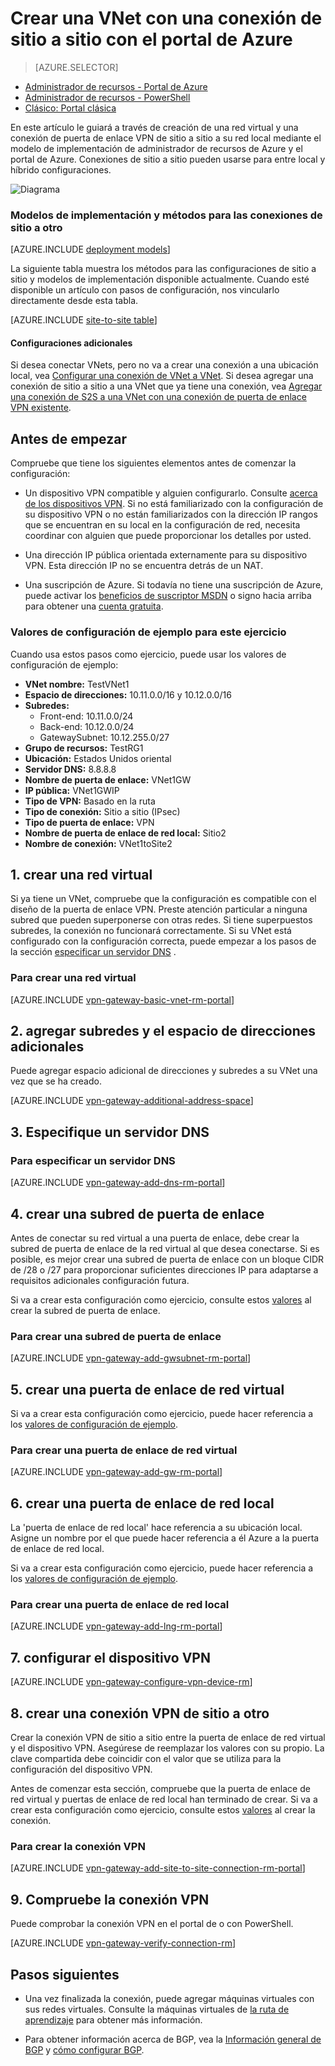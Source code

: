 <properties
   pageTitle="Crear una red virtual con una conexión VPN de sitio a sitio mediante el Administrador de recursos de Azure y el Portal de Azure | Microsoft Azure"
   description="Cómo crear VNet utiliza el modelo de implementación de administrador de recursos y conectarse a su local local red mediante una conexión VPN de S2S de la puerta de enlace."
   services="vpn-gateway"
   documentationCenter="na"
   authors="cherylmc"
   manager="carmonm"
   editor=""
   tags="azure-resource-manager"/>

<tags
   ms.service="vpn-gateway"
   ms.devlang="na"
   ms.topic="hero-article"
   ms.tgt_pltfrm="na"
   ms.workload="infrastructure-services"
   ms.date="10/14/2016"
   ms.author="cherylmc"/>

# <a name="create-a-vnet-with-a-site-to-site-connection-using-the-azure-portal"></a>Crear una VNet con una conexión de sitio a sitio con el portal de Azure

> [AZURE.SELECTOR]
- [Administrador de recursos - Portal de Azure](vpn-gateway-howto-site-to-site-resource-manager-portal.md)
- [Administrador de recursos - PowerShell](vpn-gateway-create-site-to-site-rm-powershell.md)
- [Clásico: Portal clásica](vpn-gateway-site-to-site-create.md)


En este artículo le guiará a través de creación de una red virtual y una conexión de puerta de enlace VPN de sitio a sitio a su red local mediante el modelo de implementación de administrador de recursos de Azure y el portal de Azure. Conexiones de sitio a sitio pueden usarse para entre local y híbrido configuraciones.

![Diagrama](./media/vpn-gateway-howto-site-to-site-resource-manager-portal/s2srmportal.png)


### <a name="deployment-models-and-methods-for-site-to-site-connections"></a>Modelos de implementación y métodos para las conexiones de sitio a otro

[AZURE.INCLUDE [deployment models](../../includes/vpn-gateway-deployment-models-include.md)] 

La siguiente tabla muestra los métodos para las configuraciones de sitio a sitio y modelos de implementación disponible actualmente. Cuando esté disponible un artículo con pasos de configuración, nos vincularlo directamente desde esta tabla.

[AZURE.INCLUDE [site-to-site table](../../includes/vpn-gateway-table-site-to-site-include.md)]

#### <a name="additional-configurations"></a>Configuraciones adicionales 

Si desea conectar VNets, pero no va a crear una conexión a una ubicación local, vea [Configurar una conexión de VNet a VNet](vpn-gateway-vnet-vnet-rm-ps.md). Si desea agregar una conexión de sitio a sitio a una VNet que ya tiene una conexión, vea [Agregar una conexión de S2S a una VNet con una conexión de puerta de enlace VPN existente](vpn-gateway-howto-multi-site-to-site-resource-manager-portal.md).

## <a name="before-you-begin"></a>Antes de empezar

Compruebe que tiene los siguientes elementos antes de comenzar la configuración:

- Un dispositivo VPN compatible y alguien configurarlo. Consulte [acerca de los dispositivos VPN](vpn-gateway-about-vpn-devices.md). Si no está familiarizado con la configuración de su dispositivo VPN o no están familiarizados con la dirección IP rangos que se encuentran en su local en la configuración de red, necesita coordinar con alguien que puede proporcionar los detalles por usted.

- Una dirección IP pública orientada externamente para su dispositivo VPN. Esta dirección IP no se encuentra detrás de un NAT.
    
- Una suscripción de Azure. Si todavía no tiene una suscripción de Azure, puede activar los [beneficios de suscriptor MSDN](http://azure.microsoft.com/pricing/member-offers/msdn-benefits-details/) o signo hacia arriba para obtener una [cuenta gratuita](http://azure.microsoft.com/pricing/free-trial/).

### <a name="values"></a>Valores de configuración de ejemplo para este ejercicio


Cuando usa estos pasos como ejercicio, puede usar los valores de configuración de ejemplo:

- **VNet nombre:** TestVNet1
- **Espacio de direcciones:** 10.11.0.0/16 y 10.12.0.0/16
- **Subredes:**
    - Front-end: 10.11.0.0/24
    - Back-end: 10.12.0.0/24
    - GatewaySubnet: 10.12.255.0/27
- **Grupo de recursos:** TestRG1
- **Ubicación:** Estados Unidos oriental
- **Servidor DNS:** 8.8.8.8
- **Nombre de puerta de enlace:** VNet1GW
- **IP pública:** VNet1GWIP
- **Tipo de VPN:** Basado en la ruta
- **Tipo de conexión:** Sitio a sitio (IPsec)
- **Tipo de puerta de enlace:** VPN
- **Nombre de puerta de enlace de red local:** Sitio2
- **Nombre de conexión:** VNet1toSite2


## <a name="CreatVNet"></a>1. crear una red virtual 

Si ya tiene un VNet, compruebe que la configuración es compatible con el diseño de la puerta de enlace VPN. Preste atención particular a ninguna subred que pueden superponerse con otras redes. Si tiene superpuestos subredes, la conexión no funcionará correctamente. Si su VNet está configurado con la configuración correcta, puede empezar a los pasos de la sección [especificar un servidor DNS](#dns) .

### <a name="to-create-a-virtual-network"></a>Para crear una red virtual

[AZURE.INCLUDE [vpn-gateway-basic-vnet-rm-portal](../../includes/vpn-gateway-basic-vnet-rm-portal-include.md)]  

## <a name="subnets"></a>2. agregar subredes y el espacio de direcciones adicionales

Puede agregar espacio adicional de direcciones y subredes a su VNet una vez que se ha creado.

[AZURE.INCLUDE [vpn-gateway-additional-address-space](../../includes/vpn-gateway-additional-address-space-include.md)] 

## <a name="dns"></a>3. Especifique un servidor DNS

### <a name="to-specify-a-dns-server"></a>Para especificar un servidor DNS

[AZURE.INCLUDE [vpn-gateway-add-dns-rm-portal](../../includes/vpn-gateway-add-dns-rm-portal-include.md)]

## <a name="gatewaysubnet"></a>4. crear una subred de puerta de enlace

Antes de conectar su red virtual a una puerta de enlace, debe crear la subred de puerta de enlace de la red virtual al que desea conectarse. Si es posible, es mejor crear una subred de puerta de enlace con un bloque CIDR de /28 o /27 para proporcionar suficientes direcciones IP para adaptarse a requisitos adicionales configuración futura.

Si va a crear esta configuración como ejercicio, consulte estos [valores](#values) al crear la subred de puerta de enlace.

### <a name="to-create-a-gateway-subnet"></a>Para crear una subred de puerta de enlace


[AZURE.INCLUDE [vpn-gateway-add-gwsubnet-rm-portal](../../includes/vpn-gateway-add-gwsubnet-rm-portal-include.md)]

## <a name="VNetGateway"></a>5. crear una puerta de enlace de red virtual

Si va a crear esta configuración como ejercicio, puede hacer referencia a los [valores de configuración de ejemplo](#values).

### <a name="to-create-a-virtual-network-gateway"></a>Para crear una puerta de enlace de red virtual

[AZURE.INCLUDE [vpn-gateway-add-gw-rm-portal](../../includes/vpn-gateway-add-gw-rm-portal-include.md)]

## <a name="LocalNetworkGateway"></a>6. crear una puerta de enlace de red local

La 'puerta de enlace de red local' hace referencia a su ubicación local. Asigne un nombre por el que puede hacer referencia a él Azure a la puerta de enlace de red local. 

Si va a crear esta configuración como ejercicio, puede hacer referencia a los [valores de configuración de ejemplo](#values).

### <a name="to-create-a-local-network-gateway"></a>Para crear una puerta de enlace de red local

[AZURE.INCLUDE [vpn-gateway-add-lng-rm-portal](../../includes/vpn-gateway-add-lng-rm-portal-include.md)]

## <a name="VPNDevice"></a>7. configurar el dispositivo VPN

[AZURE.INCLUDE [vpn-gateway-configure-vpn-device-rm](../../includes/vpn-gateway-configure-vpn-device-rm-include.md)]

## <a name="CreateConnection"></a>8. crear una conexión VPN de sitio a otro

Crear la conexión VPN de sitio a sitio entre la puerta de enlace de red virtual y el dispositivo VPN. Asegúrese de reemplazar los valores con su propio. La clave compartida debe coincidir con el valor que se utiliza para la configuración del dispositivo VPN. 

Antes de comenzar esta sección, compruebe que la puerta de enlace de red virtual y puertas de enlace de red local han terminado de crear. Si va a crear esta configuración como ejercicio, consulte estos [valores](#values) al crear la conexión.

### <a name="to-create-the-vpn-connection"></a>Para crear la conexión VPN


[AZURE.INCLUDE [vpn-gateway-add-site-to-site-connection-rm-portal](../../includes/vpn-gateway-add-site-to-site-connection-rm-portal-include.md)]

## <a name="VerifyConnection"></a>9. Compruebe la conexión VPN

Puede comprobar la conexión VPN en el portal de o con PowerShell.

[AZURE.INCLUDE [vpn-gateway-verify-connection-rm](../../includes/vpn-gateway-verify-connection-rm-include.md)]

## <a name="next-steps"></a>Pasos siguientes

- Una vez finalizada la conexión, puede agregar máquinas virtuales con sus redes virtuales. Consulte la máquinas virtuales de [la ruta de aprendizaje](https://azure.microsoft.com/documentation/learning-paths/virtual-machines) para obtener más información.

- Para obtener información acerca de BGP, vea la [Información general de BGP](vpn-gateway-bgp-overview.md) y [cómo configurar BGP](vpn-gateway-bgp-resource-manager-ps.md).
